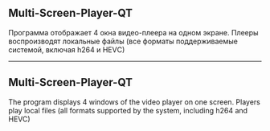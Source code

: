 ## Multi-Screen-Player-QT

Программа отображает 4 окна видео-плеера на одном экране. Плееры воспроизводят локальные файлы (все форматы поддерживаемые системой, включая h264 и HEVС)

***

## Multi-Screen-Player-QT

The program displays 4 windows of the video player on one screen. Players play local files (all formats supported by the system, including h264 and HEVC)

